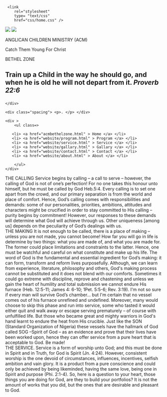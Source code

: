 <!DOCTYPE html>
<html lang="en-us">

<head>
    <meta charset="UTF-8">
    <title> HOME | ANGLICAN CHILDREN MINISTRY </title>
    <link
        rel="stylesheet" 
        type= "text/css"
        href="css/main.css" />
    
     <link
        rel="stylesheet" 
        type= "text/css"
        href="css/home.css" />
    

</head>

<body>
    <div class="Allheading">
        <div class= "logoH">
            <img id="logo1" src="picture/acm.jpg" />
            <img id="logo2" src="picture/acm.jpg" />
            <p id="name1" class="name"> ANGLICAN CHILDREN MINISTRY (ACM) </p> 
            <p class="name"> Catch Them Young For Christ </p>           
            <p class="name"> BETHEL ZONE </p>
        </div>
        <h2 class="passage"> Train up a Child in the way he should go, and when he is old he will not depart from it.
        <em id="text1"> Proverb 22:6 </em>
         </h2>
        <h3>  </h3>

    </div>

    <div class="spacing"> <p>. </p> </div>

    <div >
        <ul class=>
    
       <li> <a href="acmbethelzone.html" > Home </a> </li>
       <li> <a href="website/program.html" > Program </a> </li>
       <li> <a href="website/service.html" > Service </a> </li>
       <li> <a href="website/gallary.html" > Gallary </a> </li>
       <li> <a href="website/contact.html" > Contact </a> </li>
       <li> <a href="website/about.html" > About </a> </li>
    
        </ul>
    </div>


<div id="column">

<div id="col1">
    THE CALLING
Service begins by calling – a call to serve – however, the calling of God is not of one’s
perfection! For no one takes this honour unto himself, but he must be called by God Heb.5:4. Every
calling is to set one apart from the crowd, and our primary separation is from the world and place of
comfort. Hence, God’s calling comes with responsibilities and demands: some of our personalities,
priorities, ambitions, attitudes and characters might be crucified in order to stay committed to His calling
– purity begins by commitment! However, our responses to these demands will determine what God
will achieve through us. Other uniqueness [among us] depends on the peculiarity of God’s dealings
with us.
</div>

<div id="col2"> 
    THE MAKING
It is not enough to be called, there is a place of making – unless you are not made, you cannot
become! How far you will go in life is determine by two things: what you are made of, and what you
are made for. The former could place limitations and constraints to the latter. Hence, one must be
watchful and careful on what constitute and make up his life. The word of God is the fundamental and
essential ingredient for God’s making: it can form, transform and reform lives purposefully. Although,
we can learn from experience, literature, philosophy and others, God's making process cannot be
substituted and it does not blend with our comforts. Sometimes it could go extreme with discipline,
reprove and chastening and unless we gain the heart of humility and total submission we cannot endure
His furnace (Heb. 12:5-11; James 4: 6-10; 1Pet. 5:5-6; Rev. 3:19). I'm not so sure if every man will
survive God’s chamber… but I'm certain that no vessel comes out of his furnace unrefined and
undefined. Moreover, many would choose to skip this phase and run into service, some who tasted it
would either quit and walk away or escape serving prematurely – of course with unfulfilled life. But
those who became great and mighty warriors in God's hand learnt to endure the heat from His crucible.
Just like the SON (Standard Organization of Nigeria) these vessels have the hallmark of God called
SOG –Spirit of God – as an evidence and prove that their lives have been worked upon, hence they
can offer service from a pure heart that is acceptable to God.
Be made!
</div>

<div id="col3">
    THE SERVICE.
Service is a form of worship unto God; and this must be done in Spirit and in Truth, for God is
Spirit (Jn. 4:24). However, consistent worship is the one devoid of circumstances, influences,
incentives, selfish ambition and vain glory. It is a product from a pure conscience and could only be
achieved by being likeminded, having the same love, being one in Spirit and purpose (Phi. 2:1-4). So,
here is a question to your heart, those things you are doing for God, are they to build your
portfolios? It is not the amount of works that you did, but the ones that are desirable and pleasant to
God.
</div>

</div>  

</body>




</html>
